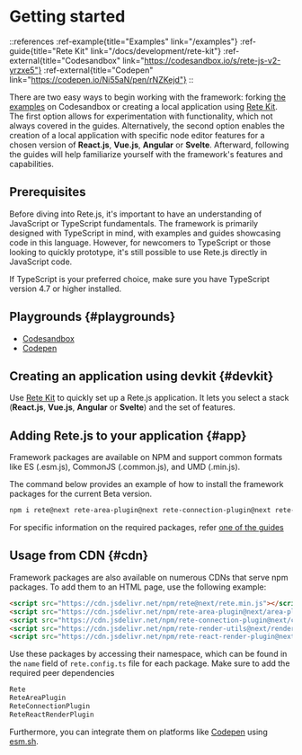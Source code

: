 # Getting started

::references
:ref-example{title="Examples" link="/examples"}
:ref-guide{title="Rete Kit" link="/docs/development/rete-kit"}
:ref-external{title="Codesandbox" link="https://codesandbox.io/s/rete-js-v2-yrzxe5"}
:ref-external{title="Codepen" link="https://codepen.io/Ni55aN/pen/rNZKejd"}
::

There are two easy ways to begin working with the framework: forking [the examples](/examples) on Codesandbox or creating a local application using [Rete Kit](/docs/development/rete-kit). The first option allows for experimentation with functionality, which not always covered in the guides. Alternatively, the second option enables the creation of a local application with specific node editor features for a chosen version of **React.js**, **Vue.js**, **Angular** or **Svelte**. Afterward, following the guides will help familiarize yourself with the framework's features and capabilities.

## Prerequisites

Before diving into Rete.js, it's important to have an understanding of JavaScript or TypeScript fundamentals. The framework is primarily designed with TypeScript in mind, with examples and guides showcasing code in this language. However, for newcomers to TypeScript or those looking to quickly prototype, it's still possible to use Rete.js directly in JavaScript code.

If TypeScript is your preferred choice, make sure you have TypeScript version 4.7 or higher installed.

## Playgrounds {#playgrounds}

- [Codesandbox](https://codesandbox.io/s/rete-js-v2-yrzxe5)
- [Codepen](https://codepen.io/Ni55aN/pen/rNZKejd)

## Creating an application using devkit {#devkit}

Use [Rete Kit](/docs/development/rete-kit) to quickly set up a Rete.js application. It lets you select a stack (**React.js**, **Vue.js**, **Angular** or **Svelte**) and the set of features.

## Adding Rete.js to your application {#app}

Framework packages are available on NPM and support common formats like ES (.esm.js), CommonJS (.common.js), and UMD (.min.js).

The command below provides an example of how to install the framework packages for the current Beta version.

```bash
npm i rete@next rete-area-plugin@next rete-connection-plugin@next rete-render-utils@next rete-react-render-plugin@next react react-dom
```

For specific information on the required packages, refer [one of the guides](/docs/guides/basic)


## Usage from CDN {#cdn}

Framework packages are also available on numerous CDNs that serve npm packages. To add them to an HTML page, use the following example:

```html
<script src="https://cdn.jsdelivr.net/npm/rete@next/rete.min.js"></script>
<script src="https://cdn.jsdelivr.net/npm/rete-area-plugin@next/area-plugin.min.js"></script>
<script src="https://cdn.jsdelivr.net/npm/rete-connection-plugin@next/connection-plugin.min.js"></script>
<script src="https://cdn.jsdelivr.net/npm/rete-render-utils@next/render-utils.min.js"></script>
<script src="https://cdn.jsdelivr.net/npm/rete-react-render-plugin@next/react-render-plugin.min.js"></script>
```

Use these packages by accessing their namespace, which can be found in the `name` field of `rete.config.ts` file for each package. Make sure to add the required peer dependencies

```js
Rete
ReteAreaPlugin
ReteConnectionPlugin
ReteReactRenderPlugin
```

Furthermore, you can integrate them on platforms like [Codepen](https://codepen.io) using [esm.sh](https://esm.sh).
